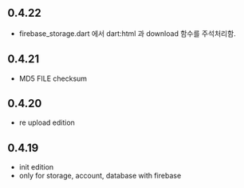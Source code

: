 ## 0.4.22
- firebase_storage.dart 에서 dart:html 과 download 함수를 주석처리함.
## 0.4.21
- MD5 FILE checksum
## 0.4.20
- re upload edition
## 0.4.19
- init edition
- only for storage, account, database with firebase
